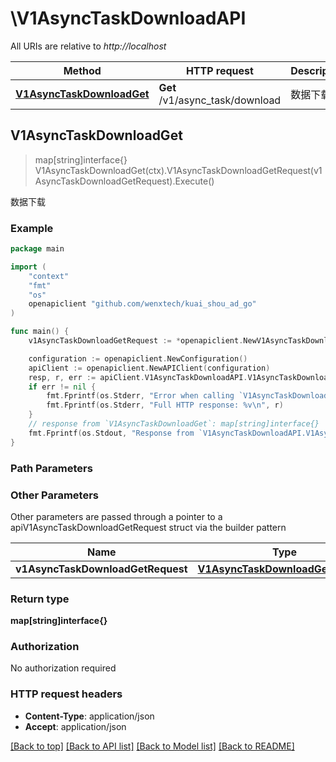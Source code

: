 # \V1AsyncTaskDownloadAPI

All URIs are relative to *http://localhost*

Method | HTTP request | Description
------------- | ------------- | -------------
[**V1AsyncTaskDownloadGet**](V1AsyncTaskDownloadAPI.md#V1AsyncTaskDownloadGet) | **Get** /v1/async_task/download | 数据下载



## V1AsyncTaskDownloadGet

> map[string]interface{} V1AsyncTaskDownloadGet(ctx).V1AsyncTaskDownloadGetRequest(v1AsyncTaskDownloadGetRequest).Execute()

数据下载



### Example

```go
package main

import (
	"context"
	"fmt"
	"os"
	openapiclient "github.com/wenxtech/kuai_shou_ad_go"
)

func main() {
	v1AsyncTaskDownloadGetRequest := *openapiclient.NewV1AsyncTaskDownloadGetRequest("AdvertiserId_example", "TaskId_example") // V1AsyncTaskDownloadGetRequest |  (optional)

	configuration := openapiclient.NewConfiguration()
	apiClient := openapiclient.NewAPIClient(configuration)
	resp, r, err := apiClient.V1AsyncTaskDownloadAPI.V1AsyncTaskDownloadGet(context.Background()).V1AsyncTaskDownloadGetRequest(v1AsyncTaskDownloadGetRequest).Execute()
	if err != nil {
		fmt.Fprintf(os.Stderr, "Error when calling `V1AsyncTaskDownloadAPI.V1AsyncTaskDownloadGet``: %v\n", err)
		fmt.Fprintf(os.Stderr, "Full HTTP response: %v\n", r)
	}
	// response from `V1AsyncTaskDownloadGet`: map[string]interface{}
	fmt.Fprintf(os.Stdout, "Response from `V1AsyncTaskDownloadAPI.V1AsyncTaskDownloadGet`: %v\n", resp)
}
```

### Path Parameters



### Other Parameters

Other parameters are passed through a pointer to a apiV1AsyncTaskDownloadGetRequest struct via the builder pattern


Name | Type | Description  | Notes
------------- | ------------- | ------------- | -------------
 **v1AsyncTaskDownloadGetRequest** | [**V1AsyncTaskDownloadGetRequest**](V1AsyncTaskDownloadGetRequest.md) |  | 

### Return type

**map[string]interface{}**

### Authorization

No authorization required

### HTTP request headers

- **Content-Type**: application/json
- **Accept**: application/json

[[Back to top]](#) [[Back to API list]](../README.md#documentation-for-api-endpoints)
[[Back to Model list]](../README.md#documentation-for-models)
[[Back to README]](../README.md)

